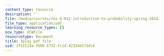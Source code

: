 ```yaml
---
content_type: resource
description: ''
file: /media/courses/res-6-012-introduction-to-probability-spring-2018/3fd1524a36886732fc1d42324e573dc4_4CkWjk40TBY.pdf
file_type: application/pdf
learning_resource_types: []
ocw_type: OCWFile
resourcetype: Document
title: 3play pdf file
uid: 3fd1524a-3688-6732-fc1d-42324e573dc4
---
```

